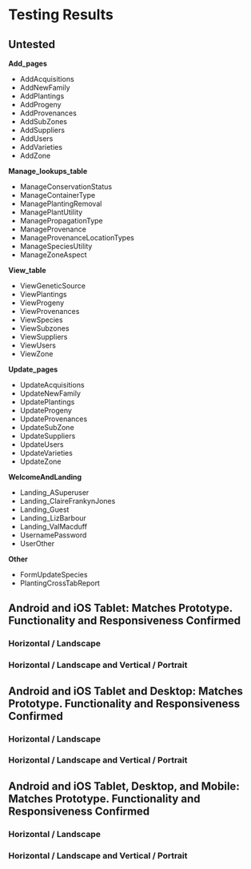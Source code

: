 # Testing Results
## Untested
**Add_pages**
- AddAcquisitions
- AddNewFamily
- AddPlantings
- AddProgeny
- AddProvenances
- AddSubZones
- AddSuppliers
- AddUsers
- AddVarieties
- AddZone

**Manage_lookups_table**
- ManageConservationStatus
- ManageContainerType
- ManagePlantingRemoval
- ManagePlantUtility
- ManagePropagationType
- ManageProvenance
- ManageProvenanceLocationTypes
- ManageSpeciesUtility
- ManageZoneAspect

**View_table**
- ViewGeneticSource
- ViewPlantings
- ViewProgeny
- ViewProvenances
- ViewSpecies
- ViewSubzones
- ViewSuppliers
- ViewUsers
- ViewZone

**Update_pages**
- UpdateAcquisitions
- UpdateNewFamily
- UpdatePlantings
- UpdateProgeny
- UpdateProvenances
- UpdateSubZone
- UpdateSuppliers
- UpdateUsers
- UpdateVarieties
- UpdateZone

**WelcomeAndLanding**
- Landing_ASuperuser
- Landing_ClaireFrankynJones
- Landing_Guest
- Landing_LizBarbour
- Landing_ValMacduff
- UsernamePassword
- UserOther

**Other**
- FormUpdateSpecies
- PlantingCrossTabReport

## Android and iOS Tablet: Matches Prototype. Functionality and Responsiveness Confirmed
### Horizontal / Landscape

### Horizontal / Landscape and Vertical / Portrait

## Android and iOS Tablet and Desktop: Matches Prototype. Functionality and Responsiveness Confirmed
### Horizontal / Landscape

### Horizontal / Landscape and Vertical / Portrait

## Android and iOS Tablet, Desktop, and Mobile: Matches Prototype. Functionality and Responsiveness Confirmed
### Horizontal / Landscape

### Horizontal / Landscape and Vertical / Portrait